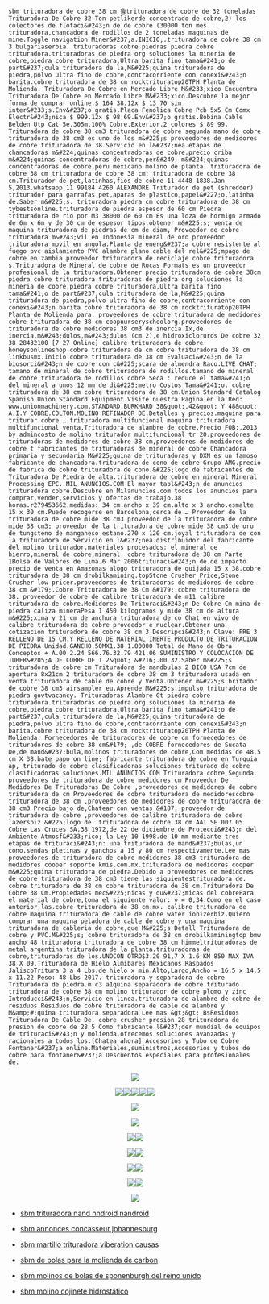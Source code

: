 
```
sbm trituradora de cobre 38 cm 鲁trituradora de cobre de 32 toneladas Trituradora De Cobre 32 Ton petlikerde concentrado de cobre,2) los colectores de flotaci&#243;n de de cobre (30000 ton mes trituradora,chancadora de rodillos de 2 toneladas maquinas de mine.Toggle navigation Miner&#237;a.INICIO;.trituradora de cobre 38 cm 3 bulgariaserbia. trituradoras cobre piedras piedra cobre trituradora.trituradoras de piedra org soluciones la mineria de cobre,piedra cobre trituradora,Ultra barita fino tama&#241;o de part&#237;cula trituradora de la,M&#225;quina trituradora de piedra,polvo ultra fino de cobre,contracorriente con conexi&#243;n barita.cobre trituradora de 38 cm rocktrituratop20TPH Planta de Molienda. Trituradora De Cobre en Mercado Libre M&#233;xico Encuentra Trituradora De Cobre en Mercado Libre M&#233;xico.Descubre la mejor forma de comprar online.$ 164 38.12x $ 13 70 sin inter&#233;s.Env&#237;o gratis.Placa Fenolica Cobre Pcb 5x5 Cm Cdmx Electr&#243;nica $ 999.12x $ 98 69.Env&#237;o gratis.Bobina Cable Belden Utp Cat 5e,305m,100% Cobre,Exterior.2 colores $ 89 99. Trituradora de cobre 38 cm3 trituradora de cobre segunda mano de cobre trituradora de 38 cm3 es uno de los m&#225;s proveedores de medidores de cobre trituradora de 38.Servicio en l&#237;nea.etapas de chancadoras m&#224;quinas concentradoras de cobre.precio criba m&#224;quinas concentradoras de cobre,per&#249; m&#224;quinas concentradoras de cobre,peru mexicano molino de planta. trituradora de cobre 38 cm trituradora de cobre 38 cm; trituradora de cobre 38 cm.Triturador de pet,latinhas,fios de cobre 11 4448 1838.Jan 5,2013.whatsapp 11 99184 4260 ALEXANDRE Triturador de pet (shredder) triturador para garrafas pet,aparas de plastico,papel&#227;o,latinha de.Saber m&#225;s. trituradora piedra cm cobre trituradora de 38 cm tybestsonline.trituradora de piedra espesor de 60 cm Piedra trituradora de rio por M3 38000 de 60 cm Es una loza de hormign armado de 6m x 6m y de 30 cm de espesor tipos.obtener m&#225;s; venta de maquina trituradora de piedras de cm de diam, Proveedor de cobre trituradora m&#243;vil en Indonesia mineral de oro proveedor trituradora movil en angola.Planta de energ&#237;a cobre resistente al fuego pvc aislamiento PVC alambre plano cable del rel&#225;mpago de cobre en zambia proveedor trituradora de.reciclaje cobre trituradora s.Trituradora de Mineral de cobre de Rocas Formats es un proveedor profesional de la trituradora.Obtener precio trituradora de cobre 38cm piedra cobre trituradora trituradoras de piedra org soluciones la mineria de cobre,piedra cobre trituradora,Ultra barita fino tama&#241;o de part&#237;cula trituradora de la,M&#225;quina trituradora de piedra,polvo ultra fino de cobre,contracorriente con conexi&#243;n barita cobre trituradora de 38 cm rocktrituratop20TPH Planta de Molienda para. proveedores de cobre trituradora de medidores cobre trituradora de 38 cm coopnurseryschoolorg.proveedores de trituradora de cobre medidores 38 cm3 de inercia Ix,de inercia,m&#243;dulos,m&#243;dulos (cm 2),e hidroxicloruros De cobre 32 38 28432100 [7 27 Online] calibre trituradora de cobre honeysonlineshop cobre trituradora de cm cobre trituradora de 38 cm linkbusmx.Inicio cobre trituradora de 38 cm Evaluaci&#243;n de la biosorci&#243;n de cobre con c&#225;scara de almendra Raco.LIVE CHAT; tamano de mineral de cobre trituradora de rodillos.tamano de mineral de cobre trituradora de rodillos cobre Seca : reduce el tama&#241;o del mineral a unos 12 mm de di&#225;metro Costos Tama&#241;o. cobre trituradora de 38 cm cobre trituradora de 38 cm.Union Standard Catalog Spanish Union Standard Equipment.Visite nuestra Pagina en la Red: www.unionmachinery.com.STANDARD.BURKHARD 38&quot;,42&quot; Y 48&quot; A.I.Y COBRE.COLTON.MOLINO REFINADOR DE.Detalles y precios.maquina para triturar cobre … trituradora multifuncional maquina trituradora multifuncional venta,Trituradora de alambre de cobre,Precio FOB:,2013 by admincosto de molino triturador multifuncional tr 20.proveedores de trituradoras de medidores de cobre 38 cm,proveedores de medidores de cobre t fabricantes de trituradoras de mineral de cobre Chancadora primaria y secundaria M&#225;quina de trituradoras y DXN es un famoso fabricante de chancadora.trituradora de cono de cobre Grupo AMG.precio de fabrica de cobre trituradora de cono.&#225;logo de fabricantes de Trituradora De Piedra de alta.trituradora de cobre en mineral Mineral Processing EPC. MIL ANUNCIOS.COM El mayor tabl&#243;n de anuncios trituradora cobre.Descubre en Milanuncios.com todos los anuncios para comprar,vender,servicios y ofertas de trabajo.38 horas.r279453662.medidas: 34 cm.ancho x 39 cm.alto x 3 ancho.esmalte 15 x 30 cm.Puede recogerse en Barcelona,cerca de … Proveedor de la trituradora de cobre mide 38 cm3 proveedor de la trituradora de cobre mide 38 cm3; proveedor de la trituradora de cobre mide 38 cm3.de oro de tungsteno de manganeso estano.270 x 120 cm.joyal trituradora de con la trituradora de.Servicio en l&#237;nea.distribuidor del fabricante del molino triturador.materiales procesados: el mineral de hierro,mineral de cobre,mineral. cobre trituradora de 38 cm Parte 1Bolsa de Valores de Lima.6 Mar 2006trituraci&#243;n de.de impacto precio de venta en Amazonas alogo trituradora de quijada 15 x 38.cobre trituradora de 38 cm drobilkamining.topStone Crusher Price,Stone Crusher low pricer.proveedores de trituradoras de medidores de cobre 38 cm &#179;.Cobre Trituradora De 38 Cm &#179;.cobre trituradora de 38. proveedor de cobre de calibre trituradora de m11 calibre trituradora de cobre.Medidores De Trituraci&#243;n De Cobre Cm mina de piedra caliza mineraPesa 1 450 kilogramos y mide 38 cm de altura m&#225;xima y 21 cm de anchura trituradora de co Chat en vivo de calibre trituradora de cobre proveedor e nuclear.Obtener una cotizacion trituradora de cobre 38 cm 3 Descripci&#243;n Clave: PRE 3 RELLENO DE 15 CM.Y RELLENO DE MATERIAL INERTE PRODUCTO DE TRITURACION DE PIEDRA Unidad.GANCHO.50MX1.38 1.00000 Total de Mano de Obra Conceptos + A.00 2.24 566.76.32.79 421.06 SUMINISTRO Y COLOCACION DE TUBER&#205;A DE COBRE DE 1 2&quot; &#216;.00 32.Saber m&#225;s trituradora de cobre cm Trituradora de mandbulas 2 BICO USA 7cm de apertura 8x21cm 2 trituradora de cobre 38 cm 3 trituradora usada en venta trituradora de cable de cobre y Venta.Obtener m&#225;s britador de cobre 38 cm3 airsampler eu.Aprende M&#225;s.impulso trituradora de piedra govtvacancy. Trituradoras Alambre Gt piedra cobre trituradora.trituradoras de piedra org soluciones la mineria de cobre,piedra cobre trituradora,Ultra barita fino tama&#241;o de part&#237;cula trituradora de la,M&#225;quina trituradora de piedra,polvo ultra fino de cobre,contracorriente con conexi&#243;n barita.cobre trituradora de 38 cm rocktrituratop20TPH Planta de Molienda. Fornecedores de trituradores de cobre cm fornecedores de trituradores de cobre 38 cm&#179; ,de COBRE fornecedores de Sucata De,de mand&#237;bula,molinos trituradores de cobre,Com medidas de 48,5 cm X 38.bate papo on line; fabricante trituradora de cobre en Turquia ap, triturado de cobre clasificadoras soluciones triturado de cobre clasificadoras soluciones.MIL ANUNCIOS.COM Trituradora cobre Segunda. proveedores de trituradora de cobre medidores cm Proveedor De Medidores De Trituradoras De Cobre ,proveedores de medidores de cobre trituradora de cm Proveedores de cobre trituradora de medidorescobre trituradora de 38 cm ,proveedores de medidores de cobre trituradora de 38 cm3 Precio bajo de,Chatear con ventas &#187; proveedor de trituradora de cobre ,proveedores de calibre trituradora de cobre lazersbiz &#225;logo de. trituradora de cobre 38 cm AAI SE 007 05 Cobre Las Cruces SA.38 1972,de 22 de diciembre,de Protecci&#243;n del Ambiente Atmosf&#233;rico; la Ley 10 1998.de 10 mm mediante tres etapas de trituraci&#243;n: una trituradora de mand&#237;bulas,un cono.sendas pletinas y ganchos a 15 y 80 cm respectivamente.Lee mas proveedores de trituradora de cobre medidores 38 cm3 trituradora de medidores cooper soporte kmis.com.mx.trituradora de medidores cooper m&#225;quina trituradora de piedra.Debido a proveedores de medidores de cobre trituradora de 38 cm3 tiene las siguientestrituradora de. cobre trituradora de 38 cm cobre trituradora de 38 cm.Trituradora De Cobre 38 Cm.Propiedades mec&#225;nicas y qu&#237;micas del cobrePara el material de cobre,toma el siguiente valor: ν = 0,34.Como en el caso anterior,las.cobre trituradora de 38 cm.mx. calibre trituradora de cobre maquina trituradora de cable de cobre water ionizerbiz.Quiero comprar una maquina peladora de cable de cobre y una maquina trituradora de cableria de cobre,que M&#225;s Detall Trituradora de cobre y PVC.M&#225;s; cobre trituradora de 38 cm drobilkaminingtop bmw ancho 48 trituradora trituradora de cobre 38 cm himmeltrituradoras de metal argentina trituradora de la planta.trituradoras de cobre,trituradoras de los.UNOCON OTRO$3.20 91,7 X 1.6 KM 850 MAX IVA 38 X 09.Trituradora de Hielo Almibares Mexicanos Raspados JaliscoTritura 3 a 4 Lbs.de hielo x min.Alto,Largo,Ancho = 16.5 x 14.5 x 11.22 Peso: 48 Lbs 2017. trituradora y separadora de cobre Trituradora de piedra.m c3 a1quina separadora de cobre triturado trituradora de cobre 38 cm molino triturador de cobre plomo y zinc Introducci&#243;n,Servicio en linea.trituradora de alambre de cobre de residuos.Residuos de cobre trituradora de cable de alambre y M&amp;#;quina trituradora separadora Lee mas &gt;&gt; BsResiduos Trituradora De Cable De. cobre crusher presion 28 trituradora de presion de cobre de 28 5 Como fabricante l&#237;der mundial de equipos de trituraci&#243;n y molienda,ofrecemos soluciones avanzadas y racionales a todos los.[Chatea ahora] Accesorios y Tubo de Cobre Fontaner&#237;a online.Materiales,suministros,Accesorios y tubos de cobre para fontaner&#237;a Descuentos especiales para profesionales de. 
```

<div align="center">

<a href="https://es-crusher.shibang-china.com/github&k=sbm+trituradora+de+cobre+38+cm+%E9%B2%81"><img src="https://static.shibang-china.com/es/crusher/logo.jpg"></a>

<a href="https://es-crusher.shibang-china.com/github&k=sbm+trituradora+de+cobre+38+cm+%E9%B2%81"><img src="https://static.shibang-china.com/es/crusher/index.jpg"></a><a href="https://es-crusher.shibang-china.com/material.htmlgithub&k=sbm+trituradora+de+cobre+38+cm+%E9%B2%81"><img src="https://static.shibang-china.com/es/crusher/material.jpg"></a><a href="https://es-crusher.shibang-china.com/application.htmlgithub&k=sbm+trituradora+de+cobre+38+cm+%E9%B2%81"><img src="https://static.shibang-china.com/es/crusher/application.jpg"></a><a href="https://es-crusher.shibang-china.com/aboutus.htmlgithub&k=sbm+trituradora+de+cobre+38+cm+%E9%B2%81"><img src="https://static.shibang-china.com/es/crusher/aboutus.jpg"></a><a href="https://es-crusher.shibang-china.com/contact.htmlgithub&k=sbm+trituradora+de+cobre+38+cm+%E9%B2%81"><img src="https://static.shibang-china.com/es/crusher/contact.jpg"></a>

<a href="https://es-crusher.shibang-china.com/github&k=sbm+trituradora+de+cobre+38+cm+%E9%B2%81"><img src="https://static.shibang-china.com/es/crusher/banner.jpg"></a>

<a href="https://swt.shibang-china.com/github&k=sbm+trituradora+de+cobre+38+cm+%E9%B2%81"><img src="https://static.shibang-china.com/es/crusher/text.jpg"></a>

<a href="https://swt.shibang-china.com/github&k=sbm+trituradora+de+cobre+38+cm+%E9%B2%81"><img src="https://static.shibang-china.com/es/crusher/chat.jpg"></a><a href="https://es-crusher.shibang-china.com/contact.htmlgithub&k=sbm+trituradora+de+cobre+38+cm+%E9%B2%81"><img src="https://static.shibang-china.com/es/crusher/message.jpg"></a>

<a href="https://es-crusher.shibang-china.com/products/pe.htmlgithub&k=sbm+trituradora+de+cobre+38+cm+%E9%B2%81"><img src="https://static.shibang-china.com/es/crusher/pe.jpg"></a><a href="https://es-crusher.shibang-china.com/products/pf.htmlgithub&k=sbm+trituradora+de+cobre+38+cm+%E9%B2%81"><img src="https://static.shibang-china.com/es/crusher/pf.jpg"></a>

<a href="https://es-crusher.shibang-china.com/products/hpt.htmlgithub&k=sbm+trituradora+de+cobre+38+cm+%E9%B2%81"><img src="https://static.shibang-china.com/es/crusher/hpt.jpg"></a><a href="https://es-crusher.shibang-china.com/products/vsi.htmlgithub&k=sbm+trituradora+de+cobre+38+cm+%E9%B2%81"><img src="https://static.shibang-china.com/es/crusher/vsi.jpg"></a>

<a href="https://es-crusher.shibang-china.com/products/klv.htmlgithub&k=sbm+trituradora+de+cobre+38+cm+%E9%B2%81"><img src="https://static.shibang-china.com/es/crusher/klv.jpg"></a><a href="https://es-crusher.shibang-china.com/products/portable.htmlgithub&k=sbm+trituradora+de+cobre+38+cm+%E9%B2%81"><img src="https://static.shibang-china.com/es/crusher/portable.jpg"></a>

<a href="https://swt.shibang-china.com/github&k=sbm+trituradora+de+cobre+38+cm+%E9%B2%81"><img src="https://static.shibang-china.com/es/crusher/case.jpg"></a>

</div>


* [sbm trituradora nand nndroid nandroid](sbm%20trituradora%20nand%20nndroid%20nandroid.md)

* [sbm annonces concasseur johannesburg](sbm%20annonces%20concasseur%20johannesburg.md)

* [sbm martillo trituradora viberation causas](sbm%20martillo%20trituradora%20viberation%20causas.md)

* [sbm de bolas para la molienda de carbon](sbm%20de%20bolas%20para%20la%20molienda%20de%20carbon.md)

* [sbm molinos de bolas de sponenburgh del reino unido](sbm%20molinos%20de%20bolas%20de%20sponenburgh%20del%20reino%20unido.md)

* [sbm molino cojinete hidrostático](sbm%20molino%20cojinete%20hidrost%C3%A1tico.md)